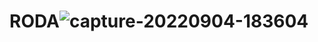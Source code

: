 # RODA![capture-20220904-183604](https://user-images.githubusercontent.com/104312298/188334735-d0506bd8-deeb-41d2-94ce-35955935657b.png)
